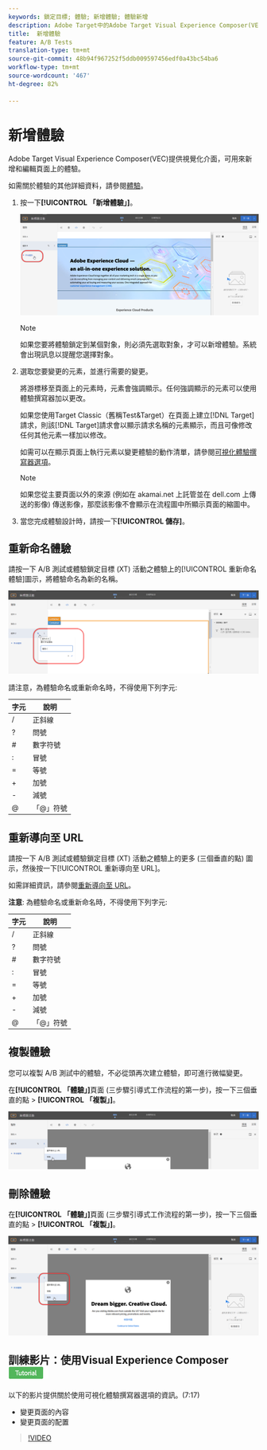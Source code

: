 ```yaml
---
keywords: 鎖定目標; 體驗; 新增體驗; 體驗新增
description: Adobe Target中的Adobe Target Visual Experience Composer(VEC)提供視覺化介面，可編輯頁面上的體驗。
title:  新增體驗
feature: A/B Tests
translation-type: tm+mt
source-git-commit: 48b94f967252f5ddb009597456edf0a43bc54ba6
workflow-type: tm+mt
source-wordcount: '467'
ht-degree: 82%

---
```



# 新增體驗

Adobe Target Visual Experience Composer(VEC)提供視覺化介面，可用來新增和編輯頁面上的體驗。

如需關於體驗的其他詳細資料，請參閱[體驗](/help/c-experiences/experiences.md#concept_A2E10F6AFB3D4AEAB6951EE14688848D)。

1. 按一下&#x200B;**[!UICONTROL 「新增體驗」]**。

   ![新增體驗選項](/help/c-activities/t-test-ab/t-test-create-ab/assets/add-experience.png)

   >[!NOTE]
   >
   >如果您要將體驗鎖定到某個對象，則必須先選取對象，才可以新增體驗。系統會出現訊息以提醒您選擇對象。

1. 選取您要變更的元素，並進行需要的變更。

   將游標移至頁面上的元素時，元素會強調顯示。任何強調顯示的元素可以使用體驗撰寫器加以更改。

   如果您使用Target Classic（舊稱Test&amp;Target）在頁面上建立[!DNL Target]請求，則該[!DNL Target]請求會以顯示請求名稱的元素顯示，而且可像修改任何其他元素一樣加以修改。

   如需可以在顯示頁面上執行元素以變更體驗的動作清單，請參閱[可視化體驗撰寫器選項](/help/c-experiences/c-visual-experience-composer/viztarget-options.md)。


   >[!NOTE]
   >
   >如果您從主要頁面以外的來源 (例如在 akamai.net 上託管並在 dell.com 上傳送的影像) 傳送影像，那麼該影像不會顯示在流程圖中所顯示頁面的縮圖中。

1. 當您完成體驗設計時，請按一下&#x200B;**[!UICONTROL 儲存]**。

## 重新命名體驗

請按一下 A/B 測試或體驗鎖定目標 (XT) 活動之體驗上的[!UICONTROL 重新命名體驗]圖示，將體驗命名為新的名稱。

![重新命名體驗](/help/c-activities/t-test-ab/t-test-create-ab/assets/rename-experience.png)

請注意，為體驗命名或重新命名時，不得使用下列字元:

| 字元 | 說明 |
|--- |--- |
| / | 正斜線 |
| ? | 問號 |
| # | 數字符號 |
| : | 冒號 |
| = | 等號 |
| + | 加號 |
| - | 減號 |
| @ | 「@」符號 |

## 重新導向至 URL

請按一下 A/B 測試或體驗鎖定目標 (XT) 活動之體驗上的更多 (三個垂直的點) 圖示，然後按一下[!UICONTROL 重新導向至 URL]。

如需詳細資訊，請參閱[重新導向至 URL](/help/c-experiences/c-visual-experience-composer/redirect-offer.md)。

**注意**: 為體驗命名或重新命名時，不得使用下列字元:

| 字元 | 說明 |
|--- |--- |
| / | 正斜線 |
| ? | 問號 |
| # | 數字符號 |
| : | 冒號 |
| = | 等號 |
| + | 加號 |
| - | 減號 |
| @ | 「@」符號 |

## 複製體驗

您可以複製 A/B 測試中的體驗，不必從頭再次建立體驗，即可進行微幅變更。

在&#x200B;**[!UICONTROL 「體驗」]**&#x200B;頁面 (三步驟引導式工作流程的第一步)，按一下三個垂直的點 > **[!UICONTROL 「複製」]**。

![重複體驗選項](/help/c-activities/t-test-ab/t-test-create-ab/assets/duplicate-experience.png)

## 刪除體驗

在&#x200B;**[!UICONTROL 「體驗」]**&#x200B;頁面 (三步驟引導式工作流程的第一步)，按一下三個垂直的點 > **[!UICONTROL 「複製」]**。

![刪除體驗選項](/help/c-activities/t-test-ab/t-test-create-ab/assets/delete-experience.png)

## 訓練影片：使用Visual Experience Composer ![教學課程徽章](/help/assets/tutorial.png)

以下的影片提供關於使用可視化體驗撰寫器選項的資訊。(7:17)

* 變更頁面的內容
* 變更頁面的配置

>[!VIDEO](https://video.tv.adobe.com/v/17399)
